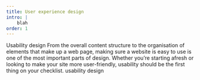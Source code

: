 ```yaml
---
title: User experience design
intro: |
    blah
order: 1
---
```


Usability design From the overall content structure to the organisation of elements that make up a web page, making sure a website is easy to use is one of the most important parts of design. Whether you’re starting afresh or looking to make your site more user-friendly, usability should be the first thing on your checklist.  usability design
